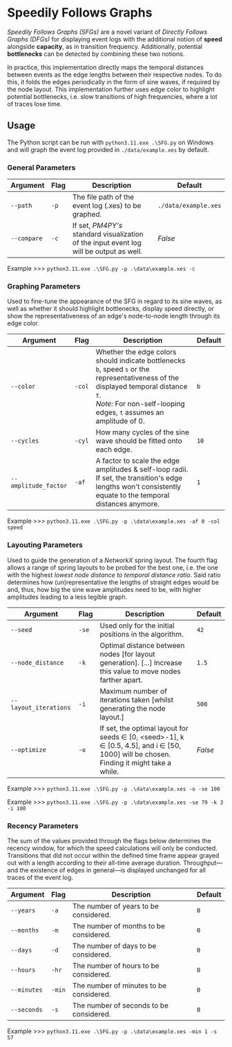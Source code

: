 # Speedily Follows Graphs

_Speedily Follows Graphs (SFGs)_ are a novel variant of _Directly Follows Graphs (DFGs)_ for displaying event logs with the additional notion of **speed** alongside **capacity**, as in transition frequency. Additionally, potential **bottlenecks** can be detected by combining these two notions.

In practice, this implementation directly maps the temporal distances between events as the edge lengths between their respective nodes. To do this, it folds the edges periodically in the form of sine waves, if required by the node layout.
This implementation further uses edge color to highlight potential bottlenecks, i.e. slow transitions of high frequencies, where a lot of traces lose time.

## Usage
The Python script can be run with `python3.11.exe .\SFG.py` on Windows and will graph the event log provided in `./data/example.xes` by default.


### General Parameters
| Argument | Flag | Description | Default |
|-------|--------|---------|---------|
| `--path` | `-p` | The file path of the event log (.xes) to be graphed. | `./data/example.xes` |
| `--compare` | `-c` | If set, _PM4PY's_ standard visualization of the input event log will be output as well. | _False_ |

Example >>> `python3.11.exe .\SFG.py -p .\data\example.xes -c`


### Graphing Parameters

Used to fine-tune the appearance of the SFG in regard to its sine waves, as well as whether it should highlight bottlenecks, display speed directly, or show the representativeness of an edge's node-to-node length through its edge color.

| Argument | Flag | Description | Default |
|-------|--------|---------|---------|
| `--color` | `-col` | Whether the edge colors should indicate bottlenecks `b`, speed `s` or the representativeness of the displayed temporal distance `t`.<br>_Note:_ For non-self-looping edges, `t` assumes an amplitude of 0. | `b` |
| `--cycles` | `-cyl` | How many cycles of the sine wave should be fitted onto each edge. | `10` |
| `--amplitude_factor` | `-af` | A factor to scale the edge amplitudes & self-loop radii. If set, the transition's edge lengths won't consistently equate to the temporal distances anymore. | `1` |

Example >>> `python3.11.exe .\SFG.py -p .\data\example.xes -af 0 -col speed`


### Layouting Parameters

Used to guide the generation of a _NetworkX_ spring layout. The fourth flag allows a range of spring layouts to be probed for the best one, i.e. the one with the highest _lowest node distance to temporal distance ratio_. Said ratio determines how (un)representative the lengths of straight edges would be and, thus, how big the sine wave amplitudes need to be, with higher amplitudes leading to a less legible graph.

| Argument | Flag | Description | Default |
|-------|--------|---------|---------|
| `--seed` | `-se` | Used only for the initial positions in the algorithm. | `42` |
| `--node_distance` | `-k` | Optimal distance between nodes [for layout generation]. [...] Increase this value to move nodes farther apart. | `1.5` |
| `--layout_iterations` | `-i` | Maximum number of iterations taken [whilst generating the node layout.] | `500` |
| `--optimize` | `-o` | If set, the optimal layout for seeds ∈ [0, \<seed>-1], k ∈ [0.5, 4.5], and i ∈ [50, 1000] will be chosen. Finding it might take a while. | _False_ |

Example >>> `python3.11.exe .\SFG.py -p .\data\example.xes -o -se 100`

Example >>> `python3.11.exe .\SFG.py -p .\data\example.xes -se 79 -k 3 -i 100`


### Recency Parameters

The sum of the values provided through the flags below determines the recency window, for which the speed calculations will only be conducted. Transitions that did not occur within the defined time frame appear grayed out with a length according to their all-time average duration.
Throughput—and the existence of edges in general—is displayed unchanged for all traces of the event log.

| Argument | Flag | Description | Default |
|-------|--------|---------|---------|
| `--years` | `-a` | The number of years to be considered.  | `0` |
| `--months` | `-m` | The number of months to be considered. | `0` |
| `--days` | `-d` | The number of days to be considered.  | `0` |
| `--hours` | `-hr` | The number of hours to be considered. | `0` |
| `--minutes` | `-min` | The number of minutes to be considered.  | `0` |
| `--seconds` | `-s` | The number of seconds to be considered. | `0` |

Example >>> `python3.11.exe .\SFG.py -p .\data\example.xes -min 1 -s 57`
